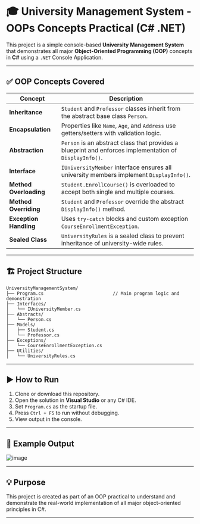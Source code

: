 # 🎓 University Management System - OOPs Concepts Practical (C# .NET)

This project is a simple console-based **University Management System** that demonstrates all major **Object-Oriented Programming (OOP)** concepts in **C#** using a `.NET` Console Application.

---

## ✅ OOP Concepts Covered

| Concept              | Description |
|----------------------|-------------|
| **Inheritance**       | `Student` and `Professor` classes inherit from the abstract base class `Person`. |
| **Encapsulation**     | Properties like `Name`, `Age`, and `Address` use getters/setters with validation logic. |
| **Abstraction**       | `Person` is an abstract class that provides a blueprint and enforces implementation of `DisplayInfo()`. |
| **Interface**         | `IUniversityMember` interface ensures all university members implement `DisplayInfo()`. |
| **Method Overloading**| `Student.EnrollCourse()` is overloaded to accept both single and multiple courses. |
| **Method Overriding** | `Student` and `Professor` override the abstract `DisplayInfo()` method. |
| **Exception Handling**| Uses `try-catch` blocks and custom exception `CourseEnrollmentException`. |
| **Sealed Class**      | `UniversityRules` is a sealed class to prevent inheritance of university-wide rules. |

---

## 🏗 Project Structure

```
UniversityManagementSystem/
├── Program.cs                          // Main program logic and demonstration
├── Interfaces/
│   └── IUniversityMember.cs
├── Abstracts/
│   └── Person.cs
├── Models/
│   ├── Student.cs
│   └── Professor.cs
├── Exceptions/
│   └── CourseEnrollmentException.cs
├── Utilities/
│   └── UniversityRules.cs
```

---

## ▶ How to Run

1. Clone or download this repository.
2. Open the solution in **Visual Studio** or any C# IDE.
3. Set `Program.cs` as the startup file.
4. Press `Ctrl + F5` to run without debugging.
5. View output in the console.

---

## 🧪 Example Output

![image](https://github.com/user-attachments/assets/13ae1b4c-7b12-4998-ac65-9e6d9a24cde8)

---

## 💡 Purpose

This project is created as part of an OOP practical to understand and demonstrate the real-world implementation of all major object-oriented principles in C#.

---
